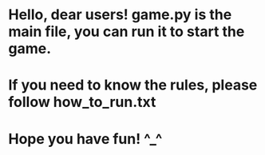 # Hello, dear users! game.py is the main file, you can run it to start the game.
# If you need to know the rules, please follow how_to_run.txt
# Hope you have fun! ^_^
